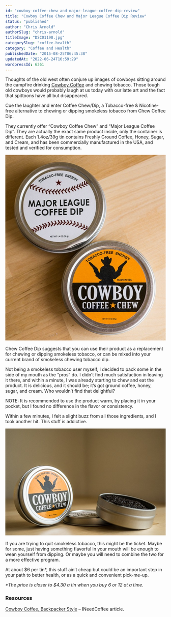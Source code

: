 ```yaml
---
id: "cowboy-coffee-chew-and-major-league-coffee-dip-review"
title: "Cowboy Coffee Chew and Major League Coffee Dip Review"
status: "published"
author: "Chris Arnold"
authorSlug: "chris-arnold"
titleImage: "DSC01198.jpg"
categorySlug: "coffee-health"
category: "Coffee and Health"
publishedDate: "2015-08-25T06:45:38"
updatedAt: "2022-06-24T16:59:29"
wordpressId: 6361
---
```


Thoughts of the old west often conjure up images of cowboys sitting around the campfire drinking [Cowboy Coffee](http://ineedcoffee.com/cowboy-coffee-backpacker-style/) and chewing tobacco. Those tough old cowboys would probably laugh at us today with our latte art and the fact that spittoons have all but disappeared.

Cue the laughter and enter Coffee Chew/Dip, a Tobacco-free & Nicotine-free alternative to chewing or dipping smokeless tobacco from Chew Coffee Dip.

They currently offer “Cowboy Coffee Chew” and “Major League Coffee Dip”. They are actually the exact same product inside, only the container is different. Each 1.4oz/39g tin contains Freshly Ground Coffee, Honey, Sugar, and Cream, and has been commercially manufactured in the USA, and tested and verified for consumption.

![Chew Coffee Major League Coffee Dip and Cowboy Coffee Chew](DSC01198-561x650.jpg)

Chew Coffee Dip suggests that you can use their product as a replacement for chewing or dipping smokeless tobacco, or can be mixed into your current brand of smokeless chewing tobacco dip.

Not being a smokeless tobacco user myself, I decided to pack some in the side of my mouth as the “pros” do. I didn’t find much satisfaction in leaving it there, and within a minute, I was already starting to chew and eat the product. It is delicious, and it should be; it’s got ground coffee, honey, sugar, and cream. Who wouldn’t find that delightful?

NOTE: It is recommended to use the product warm, by placing it in your pocket, but I found no difference in the flavor or consistency.

Within a few minutes, I felt a slight buzz from all those ingredients, and I took another hit. This stuff is addictive.

![Chew Coffee Major League Coffee Dip and Cowboy Coffee Chew](DSC01196-650x433.jpg)

If you are trying to quit smokeless tobacco, this might be the ticket. Maybe for some, just having something flavorful in your mouth will be enough to wean yourself from dipping. Or maybe you will need to combine the two for a more effective program.

At about $6 per tin\*, this stuff ain’t cheap but could be an important step in your path to better health, or as a quick and convenient pick-me-up.

*\*The price is closer to $4.30 a tin when you buy 6 or 12 at a time.*

### Resources

[Cowboy Coffee, Backpacker Style](http://ineedcoffee.com/cowboy-coffee-backpacker-style/) – INeedCoffee article.